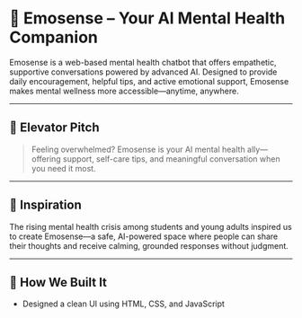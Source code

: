 # 🧠 Emosense – Your AI Mental Health Companion

Emosense is a web-based mental health chatbot that offers empathetic, supportive conversations powered by advanced AI. Designed to provide daily encouragement, helpful tips, and active emotional support, Emosense makes mental wellness more accessible—anytime, anywhere.

---

## 🚀 Elevator Pitch
> Feeling overwhelmed? Emosense is your AI mental health ally—offering support, self-care tips, and meaningful conversation when you need it most.

---

## 🌟 Inspiration
The rising mental health crisis among students and young adults inspired us to create Emosense—a safe, AI-powered space where people can share their thoughts and receive calming, grounded responses without judgment.

---

## 🔧 How We Built It
- Designed a clean UI using HTML, CSS, and JavaScript
